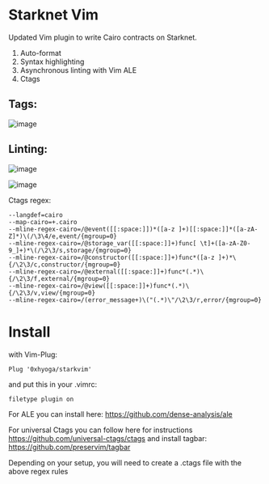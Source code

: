 # Starknet Vim

Updated Vim plugin to write Cairo contracts on Starknet.

1. Auto-format
2. Syntax highlighting
3. Asynchronous linting with Vim ALE
4. Ctags

## Tags:

![image](https://user-images.githubusercontent.com/97303883/187670633-604c8510-a6f1-42d0-a101-3e3be5bc5e34.png)

## Linting:

![image](https://user-images.githubusercontent.com/97303883/187670841-efd878ca-9060-4393-946a-24dee6101232.png)

![image](https://user-images.githubusercontent.com/97303883/187671080-936ceba9-33fd-4180-be48-8040a1694b53.png)

Ctags regex:

```
--langdef=cairo
--map-cairo=+.cairo
--mline-regex-cairo=/@event([[:space:]])*([a-z ]+)[[:space:]]*([a-zA-Z]*)\(/\3\4/e,event/{mgroup=0}
--mline-regex-cairo=/@storage_var([[:space:]]+)func[ \t]+([a-zA-Z0-9_]+)*\(/\2\3/s,storage/{mgroup=0}
--mline-regex-cairo=/@constructor([[:space:]]+)func*([a-z ]+)*\{/\2\3/c,constructor/{mgroup=0}
--mline-regex-cairo=/@external([[:space:]]+)func*(.*)\{/\2\3/f,external/{mgroup=0}
--mline-regex-cairo=/@view([[:space:]]+)func*(.*)\{/\2\3/v,view/{mgroup=0}
--mline-regex-cairo=/(error_message+)\("(.*)\"/\2\3/r,error/{mgroup=0}
```

# Install

with Vim-Plug:

`Plug '0xhyoga/starkvim'`

and put this in your .vimrc:

`filetype plugin on`

For ALE you can install here: https://github.com/dense-analysis/ale

For universal Ctags you can follow here for instructions https://github.com/universal-ctags/ctags and install
tagbar: https://github.com/preservim/tagbar

Depending on your setup, you will need to create a .ctags file with the above regex rules
